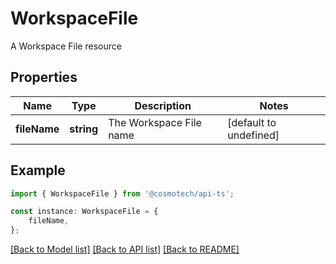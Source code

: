 # WorkspaceFile

A Workspace File resource

## Properties

Name | Type | Description | Notes
------------ | ------------- | ------------- | -------------
**fileName** | **string** | The Workspace File name | [default to undefined]

## Example

```typescript
import { WorkspaceFile } from '@cosmotech/api-ts';

const instance: WorkspaceFile = {
    fileName,
};
```

[[Back to Model list]](../README.md#documentation-for-models) [[Back to API list]](../README.md#documentation-for-api-endpoints) [[Back to README]](../README.md)

